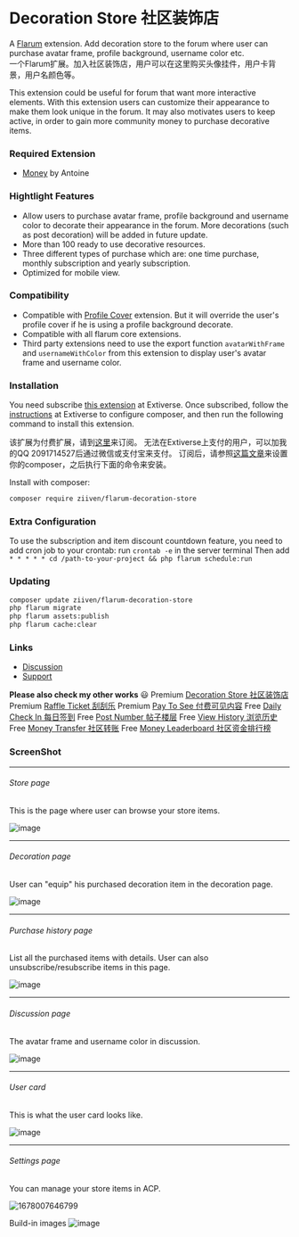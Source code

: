 # Decoration Store 社区装饰店

A [Flarum](http://flarum.org) extension. Add decoration store to the forum where user can purchase avatar frame, profile background, username color etc.  
一个Flarum扩展。加入社区装饰店，用户可以在这里购买头像挂件，用户卡背景，用户名颜色等。  

This extension could be useful for forum that want more interactive elements. With this extension users can customize their appearance to make them look unique in the forum. It may also motivates users to keep active, in order to gain more community money to purchase decorative items.

### Required Extension
- [Money](https://discuss.flarum.org/d/4699-money-extension) by Antoine

### Hightlight Features
- Allow users to purchase avatar frame, profile background and username color to decorate their appearance in the forum. More decorations (such as post decoration) will be added in future update.
- More than 100 ready to use decorative resources.
- Three different types of purchase which are: one time purchase, monthly subscription and yearly subscription.
- Optimized for mobile view.

### Compatibility
- Compatible with [Profile Cover](https://extiverse.com/extension/sycho/flarum-profile-cover) extension. But it will override the user's profile cover if he is using a profile background decorate.
- Compatible with all flarum core extensions.
- Third party extensions need to use the export function `avatarWithFrame` and `usernameWithColor` from this extension to display user's avatar frame and username color.

### Installation
You need subscribe [this extension](https://extiverse.com/extension/ziiven/flarum-decoration-store) at Extiverse. Once subscribed, follow the [instructions](https://extiverse.com/premium/subscriptions) at Extiverse to configure composer, and then run the following command to install this extension.

该扩展为付费扩展，请到[这里](https://extiverse.com/extension/ziiven/flarum-decoration-store)来订阅。
无法在Extiverse上支付的用户，可以加我的QQ 2091714527后通过微信或支付宝来支付。
订阅后，请参照[这篇文章](https://extiverse.com/premium/subscriptions)来设置你的composer，之后执行下面的命令来安装。

Install with composer:

```sh
composer require ziiven/flarum-decoration-store
```

### Extra Configuration
To use the subscription and item discount countdown feature, you need to add cron job to your crontab: 
run `crontab -e` in the server terminal
Then add `* * * * * cd /path-to-your-project && php flarum schedule:run`

### Updating

```sh
composer update ziiven/flarum-decoration-store
php flarum migrate
php flarum assets:publish
php flarum cache:clear
```

### Links
- [Discussion](https://discuss.flarum.org/d/32500-decoration-store)
- [Support](https://ziven.flarum.cloud/d/16-decoration-store)

**Please also check my other works**  😃 
Premium [Decoration Store 社区装饰店](https://discuss.flarum.org/d/32500-decoration-store) 
Premium [Raffle Ticket 刮刮乐](https://discuss.flarum.org/d/32316-raffle-ticket) 
Premium [Pay To See 付费可见内容](https://discuss.flarum.org/d/32052-pay-to-see) 
Free [Daily Check In 每日签到](https://discuss.flarum.org/d/31659-daily-check-in) 
Free [Post Number 帖子楼层](https://discuss.flarum.org/d/31713-post-number) 
Free [View History 浏览历史](https://discuss.flarum.org/d/32062-view-history) 
Free [Money Transfer 社区转账](https://discuss.flarum.org/d/32148-money-transfer) 
Free [Money Leaderboard 社区资金排行榜](https://discuss.flarum.org/d/32259-money-leaderboard)

### ScreenShot

---

###### Store page
This is the page where user can browse your store items.

![image](https://user-images.githubusercontent.com/29644610/222951055-740084f4-5b3e-476d-bd7a-ee3308b8778c.jpg)

----

###### Decoration page
User can "equip" his purchased decoration item in the decoration page.

![image](https://user-images.githubusercontent.com/29644610/222951058-b705f26c-d831-47e1-ac4c-e020f2a55c06.jpg)

----

###### Purchase history page
List all the purchased items with details. User can also unsubscribe/resubscribe items in this page.

![image](https://user-images.githubusercontent.com/29644610/222951059-3dbd9b8a-9fee-47d6-a63e-32e8f2065206.jpg)

----

###### Discussion page
The avatar frame and username color in discussion.

![image](https://user-images.githubusercontent.com/29644610/222951062-3da0c8ed-4184-4405-a50a-be7970070650.jpg)

----

###### User card
This is what the user card looks like.

![image](https://user-images.githubusercontent.com/29644610/222951064-adf8c0ad-0caa-47d1-9eef-4ace3fb4a190.jpg)

----

###### Settings page
You can manage your store items in ACP.

![1678007646799](https://user-images.githubusercontent.com/29644610/222951927-a98cca19-c8b4-4cdc-aca8-7d0cd1af9c3d.jpg)

Build-in images
![image](https://user-images.githubusercontent.com/29644610/222977884-c5fc599e-3d52-49ac-afb8-31c686f3feed.jpg)
